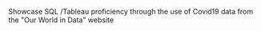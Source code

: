 Showcase SQL /Tableau proficiency through the use of Covid19 data from the "Our World in Data" website

